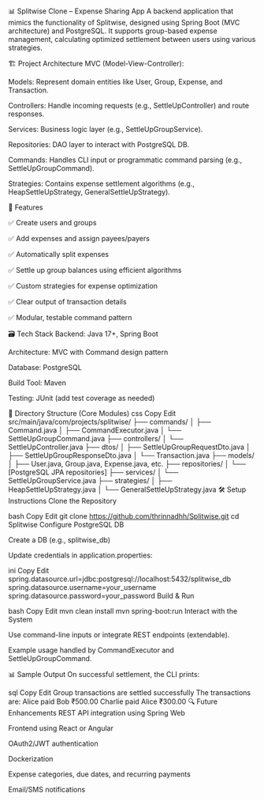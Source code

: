 📊 Splitwise Clone – Expense Sharing App
A backend application that mimics the functionality of Splitwise, designed using Spring Boot (MVC architecture) and PostgreSQL. It supports group-based expense management, calculating optimized settlement between users using various strategies.

🏗️ Project Architecture
MVC (Model-View-Controller):

Models: Represent domain entities like User, Group, Expense, and Transaction.

Controllers: Handle incoming requests (e.g., SettleUpController) and route responses.

Services: Business logic layer (e.g., SettleUpGroupService).

Repositories: DAO layer to interact with PostgreSQL DB.

Commands: Handles CLI input or programmatic command parsing (e.g., SettleUpGroupCommand).

Strategies: Contains expense settlement algorithms (e.g., HeapSettleUpStrategy, GeneralSettleUpStrategy).

🧠 Features

✅ Create users and groups

✅ Add expenses and assign payees/payers

✅ Automatically split expenses

✅ Settle up group balances using efficient algorithms

✅ Custom strategies for expense optimization

✅ Clear output of transaction details

✅ Modular, testable command pattern


🗃️ Tech Stack
Backend: Java 17+, Spring Boot

Architecture: MVC with Command design pattern

Database: PostgreSQL

Build Tool: Maven

Testing: JUnit (add test coverage as needed)

📂 Directory Structure (Core Modules)
css
Copy
Edit
src/main/java/com/projects/splitwise/
├── commands/
│   ├── Command.java
│   ├── CommandExecutor.java
│   └── SettleUpGroupCommand.java
├── controllers/
│   └── SettleUpController.java
├── dtos/
│   ├── SettleUpGroupRequestDto.java
│   ├── SettleUpGroupResponseDto.java
│   └── Transaction.java
├── models/
│   ├── User.java, Group.java, Expense.java, etc.
├── repositories/
│   └── [PostgreSQL JPA repositories]
├── services/
│   └── SettleUpGroupService.java
├── strategies/
│   ├── HeapSettleUpStrategy.java
│   └── GeneralSettleUpStrategy.java
🛠️ Setup Instructions
Clone the Repository

bash
Copy
Edit
git clone https://github.com/thrinnadhh/Splitwise.git
cd Splitwise
Configure PostgreSQL DB

Create a DB (e.g., splitwise_db)

Update credentials in application.properties:

ini
Copy
Edit
spring.datasource.url=jdbc:postgresql://localhost:5432/splitwise_db
spring.datasource.username=your_username
spring.datasource.password=your_password
Build & Run

bash
Copy
Edit
mvn clean install
mvn spring-boot:run
Interact with the System

Use command-line inputs or integrate REST endpoints (extendable).

Example usage handled by CommandExecutor and SettleUpGroupCommand.

📊 Sample Output
On successful settlement, the CLI prints:

sql
Copy
Edit
Group transactions are settled successfully
The transactions are:
Alice paid Bob ₹500.00
Charlie paid Alice ₹300.00
🔍 Future Enhancements
REST API integration using Spring Web

Frontend using React or Angular

OAuth2/JWT authentication

Dockerization

Expense categories, due dates, and recurring payments

Email/SMS notifications
